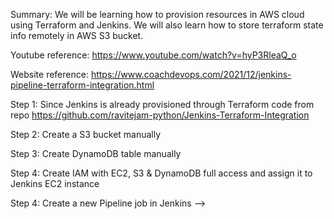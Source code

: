 Summary: We will be learning how to provision resources in AWS cloud using Terraform and Jenkins. We will also learn how to store terraform state info remotely in AWS S3 bucket.

Youtube reference: https://www.youtube.com/watch?v=hyP3RleaQ_o

Website reference: https://www.coachdevops.com/2021/12/jenkins-pipeline-terraform-integration.html

Step 1: Since Jenkins is already provisioned through Terraform code from repo https://github.com/ravitejam-python/Jenkins-Terraform-Integration

Step 2: Create a S3 bucket manually

Step 3: Create DynamoDB table manually 

Step 4: Create IAM with EC2, S3 & DynamoDB full access and assign it to Jenkins EC2 instance

Step 4: Create a new Pipeline job in Jenkins --> 
